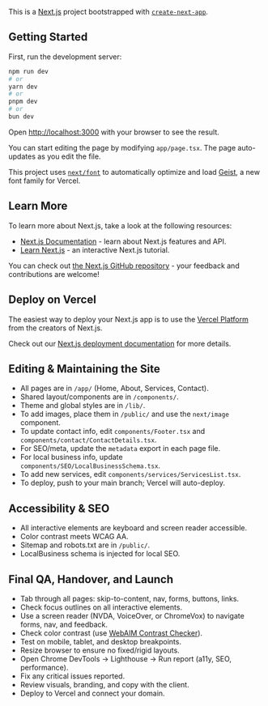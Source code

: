 This is a [Next.js](https://nextjs.org) project bootstrapped with [`create-next-app`](https://nextjs.org/docs/app/api-reference/cli/create-next-app).

## Getting Started

First, run the development server:

```bash
npm run dev
# or
yarn dev
# or
pnpm dev
# or
bun dev
```

Open [http://localhost:3000](http://localhost:3000) with your browser to see the result.

You can start editing the page by modifying `app/page.tsx`. The page auto-updates as you edit the file.

This project uses [`next/font`](https://nextjs.org/docs/app/building-your-application/optimizing/fonts) to automatically optimize and load [Geist](https://vercel.com/font), a new font family for Vercel.

## Learn More

To learn more about Next.js, take a look at the following resources:

- [Next.js Documentation](https://nextjs.org/docs) - learn about Next.js features and API.
- [Learn Next.js](https://nextjs.org/learn) - an interactive Next.js tutorial.

You can check out [the Next.js GitHub repository](https://github.com/vercel/next.js) - your feedback and contributions are welcome!

## Deploy on Vercel

The easiest way to deploy your Next.js app is to use the [Vercel Platform](https://vercel.com/new?utm_medium=default-template&filter=next.js&utm_source=create-next-app&utm_campaign=create-next-app-readme) from the creators of Next.js.

Check out our [Next.js deployment documentation](https://nextjs.org/docs/app/building-your-application/deploying) for more details.

## Editing & Maintaining the Site

- All pages are in `/app/` (Home, About, Services, Contact).
- Shared layout/components are in `/components/`.
- Theme and global styles are in `/lib/`.
- To add images, place them in `/public/` and use the `next/image` component.
- To update contact info, edit `components/Footer.tsx` and `components/contact/ContactDetails.tsx`.
- For SEO/meta, update the `metadata` export in each page file.
- For local business info, update `components/SEO/LocalBusinessSchema.tsx`.
- To add new services, edit `components/services/ServicesList.tsx`.
- To deploy, push to your main branch; Vercel will auto-deploy.

## Accessibility & SEO

- All interactive elements are keyboard and screen reader accessible.
- Color contrast meets WCAG AA.
- Sitemap and robots.txt are in `/public/`.
- LocalBusiness schema is injected for local SEO.

## Final QA, Handover, and Launch

- Tab through all pages: skip-to-content, nav, forms, buttons, links.
- Check focus outlines on all interactive elements.
- Use a screen reader (NVDA, VoiceOver, or ChromeVox) to navigate forms, nav, and feedback.
- Check color contrast (use [WebAIM Contrast Checker](https://webaim.org/resources/contrastchecker/)).
- Test on mobile, tablet, and desktop breakpoints.
- Resize browser to ensure no fixed/rigid layouts.
- Open Chrome DevTools → Lighthouse → Run report (a11y, SEO, performance).
- Fix any critical issues reported.
- Review visuals, branding, and copy with the client.
- Deploy to Vercel and connect your domain.
